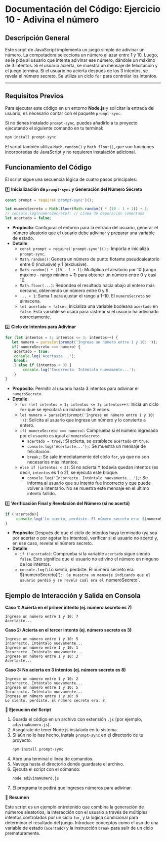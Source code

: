 # Documentación del Código: Ejercicio 10 - Adivina el número

## Descripción General

Este script de JavaScript implementa un juego simple de adivinar un número. La computadora selecciona un número al azar entre 1 y 10. Luego, se le pide al usuario que intente adivinar ese número, dándole un máximo de 3 intentos. Si el usuario acierta, se muestra un mensaje de felicitación y el juego termina. Si el usuario no acierta después de los 3 intentos, se revela el número secreto. Se utiliza un ciclo `for` para controlar los intentos.

---

## Requisitos Previos

Para ejecutar este código en un entorno **Node.js** y solicitar la entrada del usuario, es necesario contar con el paquete `prompt-sync`.

Si no tienes instalado `prompt-sync`, puedes añadirlo a tu proyecto ejecutando el siguiente comando en tu terminal:

```bash
npm install prompt-sync
```
El script también utiliza `Math.random()` y `Math.floor()`, que son funciones incorporadas de JavaScript y no requieren instalación adicional.

## Funcionamiento del Código

El script sigue una secuencia lógica de cuatro pasos principales:

1️⃣ **Inicialización de `prompt-sync` y Generación del Número Secreto**

```js
const prompt = require('prompt-sync')();

let numeroSecreto = Math.floor(Math.random() * (10 - 1 + 1)) + 1;
// console.log(numeroSecreto); // Línea de depuración comentada
let acertado = false;
```

*   **Propósito**: Configurar el entorno para la entrada del usuario, generar el número aleatorio que el usuario debe adivinar y preparar una variable de estado.
*   **Detalle**:
    *   `const prompt = require('prompt-sync')();`: Importa e inicializa `prompt-sync`.
    *   `Math.random()`: Genera un número de punto flotante pseudoaleatorio entre 0 (inclusive) y 1 (exclusive).
    *   `Math.random() * (10 - 1 + 1)`: Multiplica el aleatorio por 10 (rango máximo - rango mínimo + 1) para obtener un número entre 0 y casi 10.
    *   `Math.floor(...)`: Redondea el resultado hacia abajo al entero más cercano, obteniendo un número entre 0 y 9.
    *   `... + 1`: Suma 1 para ajustar el rango a 1-10. El `numeroSecreto` se almacena.
    *   `let acertado = false;`: Inicializa una variable booleana `acertado` en `false`. Esta variable se usará para rastrear si el usuario ha adivinado correctamente.

2️⃣ **Ciclo de Intentos para Adivinar**

```js
for (let intentos = 1; intentos <= 3; intentos++) {
   let numero = parseInt(prompt('Ingrese un número entre 1 y 10: '));
   if( numeroSecreto === numero) {
    acertado = true;
    console.log('Acertaste...');
    break;
    } else if (intentos < 3) {
        console.log('Incorrecto. Inténtalo nuevamente...');
    }
}
```

*   **Propósito**: Permitir al usuario hasta 3 intentos para adivinar el `numeroSecreto`.
*   **Detalle**:
    *   `for (let intentos = 1; intentos <= 3; intentos++)`: Inicia un ciclo `for` que se ejecutará un máximo de 3 veces.
    *   `let numero = parseInt(prompt('Ingrese un número entre 1 y 10: '))`: Solicita al usuario que ingrese un número y lo convierte a entero.
    *   `if( numeroSecreto === numero)`: Comprueba si el número ingresado por el usuario es igual al `numeroSecreto`.
        *   `acertado = true;`: Si acierta, se establece `acertado` en `true`.
        *   `console.log('Acertaste...');`: Se muestra un mensaje de felicitación.
        *   `break;`: Se sale inmediatamente del ciclo `for`, ya que no son necesarios más intentos.
    *   `else if (intentos < 3)`: Si no acierta Y todavía quedan intentos (es decir, `intentos` es 1 o 2), se ejecuta este bloque.
        *   `console.log('Incorrecto. Inténtalo nuevamente...');`: Se informa al usuario que su intento fue incorrecto y que puede volver a intentarlo. No se muestra este mensaje en el último intento fallido.

3️⃣ **Verificación Final y Revelación del Número (si no acertó)**

```js
if (!acertado){
     console.log(`Lo siento, perdiste. El número secreto era: ${numeroSecreto}`);
}
```

*   **Propósito**: Después de que el ciclo de intentos haya terminado (ya sea por acertar o por agotar los intentos), verificar si el usuario no acertó y, en ese caso, revelar el número secreto.
*   **Detalle**:
    *   `if (!acertado)`: Comprueba si la variable `acertado` sigue siendo `false`. Esto significa que el usuario no adivinó el número en ninguno de los intentos.
    *   `console.log(\`Lo siento, perdiste. El número secreto era: ${numeroSecreto}\`);`: Se muestra un mensaje indicando que el usuario perdió y se revela cuál era el `numeroSecreto`.

## Ejemplo de Interacción y Salida en Consola

**Caso 1: Acierta en el primer intento (ej. número secreto es 7)**
```
Ingrese un número entre 1 y 10: 7
Acertaste...
```

**Caso 2: Acierta en el tercer intento (ej. número secreto es 3)**
```
Ingrese un número entre 1 y 10: 5
Incorrecto. Inténtalo nuevamente...
Ingrese un número entre 1 y 10: 1
Incorrecto. Inténtalo nuevamente...
Ingrese un número entre 1 y 10: 3
Acertaste...
```

**Caso 3: No acierta en 3 intentos (ej. número secreto es 8)**
```
Ingrese un número entre 1 y 10: 2
Incorrecto. Inténtalo nuevamente...
Ingrese un número entre 1 y 10: 5
Incorrecto. Inténtalo nuevamente...
Ingrese un número entre 1 y 10: 9
Lo siento, perdiste. El número secreto era: 8
```

🚀 **Ejecución del Script**

1.  Guarda el código en un archivo con extensión `.js` (por ejemplo, `adivinaNumero.js`).
2.  Asegúrate de tener Node.js instalado en tu sistema.
3.  Si aún no lo has hecho, instala `prompt-sync` en el directorio de tu proyecto:
    ```bash
    npm install prompt-sync
    ```
4.  Abre una terminal o línea de comandos.
5.  Navega hasta el directorio donde guardaste el archivo.
6.  Ejecuta el script con el comando:
    ```bash
    node adivinaNumero.js
    ```
7.  El programa te pedirá que ingreses números para adivinar.

🏁 **Resumen**

Este script es un ejemplo entretenido que combina la generación de números aleatorios, la interacción con el usuario a través de múltiples intentos controlados por un ciclo `for`, y la lógica condicional para determinar el resultado del juego. Introduce conceptos como el uso de una variable de estado (`acertado`) y la instrucción `break` para salir de un ciclo prematuramente.